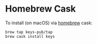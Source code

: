 # Homebrew Cask

To install (on macOS) via [homebrew](https://brew.sh/) cask:

```shell
brew tap keys-pub/tap
brew cask install keys
```
